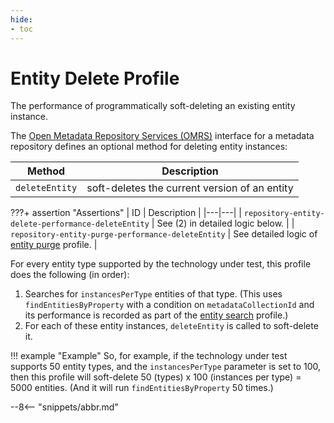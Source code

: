 ```yaml
---
hide:
- toc
---
```


<!-- SPDX-License-Identifier: CC-BY-4.0 -->
<!-- Copyright Contributors to the Egeria project. -->

# Entity Delete Profile

The performance of programmatically soft-deleting an existing entity instance.

The [Open Metadata Repository Services (OMRS)](/egeria-docs/services/omrs) interface for a metadata repository defines an optional method for deleting entity instances:

| Method | Description |
|---|---|
| `deleteEntity` | soft-deletes the current version of an entity |

???+ assertion "Assertions"
    | ID | Description |
    |---|---|
    | `repository-entity-delete-performance-deleteEntity` | See (2) in detailed logic below. |
    | `repository-entity-purge-performance-deleteEntity` | See detailed logic of [entity purge](entity-purge.md) profile. |

For every entity type supported by the technology under test, this profile does the following (in order):

1. Searches for `instancesPerType` entities of that type. (This uses `findEntitiesByProperty` with a condition on `metadataCollectionId` and its performance is recorded as part of the [entity search](entity-search.md) profile.)
1. For each of these entity instances, `deleteEntity` is called to soft-delete it.

!!! example "Example"
    So, for example, if the technology under test supports 50 entity types, and the `instancesPerType` parameter is set to 100, then this profile will soft-delete 50 (types) x 100 (instances per type) = 5000 entities. (And it will run `findEntitiesByProperty` 50 times.)

--8<-- "snippets/abbr.md"
